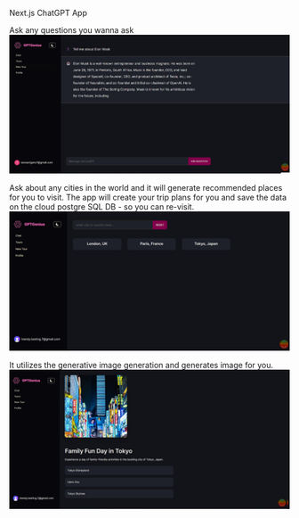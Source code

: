 Next.js ChatGPT App 



Ask any questions you wanna ask 
![alt text](https://github.com/taroserigano/Next.js-ChatGPT_App-Master/blob/main/img/pic4.jpg) 

Ask about any cities in the world and it will generate recommended places for you to visit. 
The app will create your trip plans for you and save the data on the cloud postgre SQL DB - so you can re-visit. 
![alt text](https://github.com/taroserigano/Next.js-ChatGPT_App-Master/blob/main/img/tours1.jpg) 

It utilizes the generative image generation and generates image for you. 
![alt text](https://github.com/taroserigano/Next.js-ChatGPT_App-Master/blob/main/img/tours2.jpg) 






